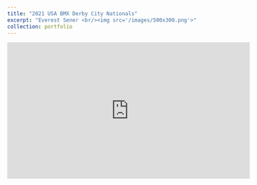 ```yaml
---
title: "2021 USA BMX Derby City Nationals"
excerpt: "Everest Sener <br/><img src='/images/500x300.png'>"
collection: portfolio
---
```



<iframe width="560" height="315" src="https://www.youtube.com/embed/YclQcNvdig8?start=28626" title="YouTube video player" frameborder="0" allow="accelerometer; autoplay; clipboard-write; encrypted-media; gyroscope; picture-in-picture" allowfullscreen></iframe>
